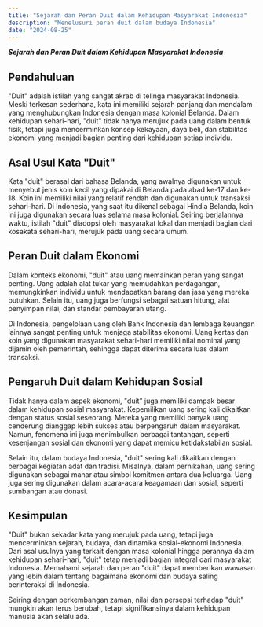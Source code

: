 ```yaml
---
title: "Sejarah dan Peran Duit dalam Kehidupan Masyarakat Indonesia"
description: "Menelusuri peran duit dalam budaya Indonesia"
date: "2024-08-25"
---
```


***Sejarah dan Peran Duit dalam Kehidupan Masyarakat Indonesia***

## Pendahuluan
"Duit" adalah istilah yang sangat akrab di telinga masyarakat Indonesia. Meski terkesan sederhana, kata ini memiliki sejarah panjang dan mendalam yang menghubungkan Indonesia dengan masa kolonial Belanda. Dalam kehidupan sehari-hari, "duit" tidak hanya merujuk pada uang dalam bentuk fisik, tetapi juga mencerminkan konsep kekayaan, daya beli, dan stabilitas ekonomi yang menjadi bagian penting dari kehidupan setiap individu.

## Asal Usul Kata "Duit"
Kata "duit" berasal dari bahasa Belanda, yang awalnya digunakan untuk menyebut jenis koin kecil yang dipakai di Belanda pada abad ke-17 dan ke-18. Koin ini memiliki nilai yang relatif rendah dan digunakan untuk transaksi sehari-hari. Di Indonesia, yang saat itu dikenal sebagai Hindia Belanda, koin ini juga digunakan secara luas selama masa kolonial. Seiring berjalannya waktu, istilah "duit" diadopsi oleh masyarakat lokal dan menjadi bagian dari kosakata sehari-hari, merujuk pada uang secara umum.

## Peran Duit dalam Ekonomi
Dalam konteks ekonomi, "duit" atau uang memainkan peran yang sangat penting. Uang adalah alat tukar yang memudahkan perdagangan, memungkinkan individu untuk mendapatkan barang dan jasa yang mereka butuhkan. Selain itu, uang juga berfungsi sebagai satuan hitung, alat penyimpan nilai, dan standar pembayaran utang.

Di Indonesia, pengelolaan uang oleh Bank Indonesia dan lembaga keuangan lainnya sangat penting untuk menjaga stabilitas ekonomi. Uang kertas dan koin yang digunakan masyarakat sehari-hari memiliki nilai nominal yang dijamin oleh pemerintah, sehingga dapat diterima secara luas dalam transaksi.

## Pengaruh Duit dalam Kehidupan Sosial
Tidak hanya dalam aspek ekonomi, "duit" juga memiliki dampak besar dalam kehidupan sosial masyarakat. Kepemilikan uang sering kali dikaitkan dengan status sosial seseorang. Mereka yang memiliki banyak uang cenderung dianggap lebih sukses atau berpengaruh dalam masyarakat. Namun, fenomena ini juga menimbulkan berbagai tantangan, seperti kesenjangan sosial dan ekonomi yang dapat memicu ketidakstabilan sosial.

Selain itu, dalam budaya Indonesia, "duit" sering kali dikaitkan dengan berbagai kegiatan adat dan tradisi. Misalnya, dalam pernikahan, uang sering digunakan sebagai mahar atau simbol komitmen antara dua keluarga. Uang juga sering digunakan dalam acara-acara keagamaan dan sosial, seperti sumbangan atau donasi.

## Kesimpulan
"Duit" bukan sekadar kata yang merujuk pada uang, tetapi juga mencerminkan sejarah, budaya, dan dinamika sosial-ekonomi Indonesia. Dari asal usulnya yang terkait dengan masa kolonial hingga perannya dalam kehidupan sehari-hari, "duit" tetap menjadi bagian integral dari masyarakat Indonesia. Memahami sejarah dan peran "duit" dapat memberikan wawasan yang lebih dalam tentang bagaimana ekonomi dan budaya saling berinteraksi di Indonesia. 

Seiring dengan perkembangan zaman, nilai dan persepsi terhadap "duit" mungkin akan terus berubah, tetapi signifikansinya dalam kehidupan manusia akan selalu ada.
